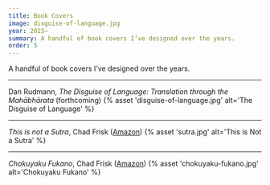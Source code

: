 ```yaml
---
title: Book Covers
image: disguise-of-language.jpg
year: 2015–
summary: A handful of book covers I’ve designed over the years.
order: 5
---
```


A handful of book covers I’ve designed over the years.

---

Dan Rudmann, *The Disguise of Language: Translation through the Mahābhārata* (forthcoming)
{% asset 'disguise-of-language.jpg' alt='The Disguise of Language' %}

---

*This is not a Sutra*, Chad Frisk ([Amazon](https://www.amazon.com/This-Not-Sutra-Meditation-Thinkers-ebook/dp/B01H6C8VOG))
{% asset 'sutra.jpg' alt='This is Not a Sutra' %}

---

*Chokuyaku Fukano*, Chad Frisk ([Amazon](https://www.amazon.in/chokuyaku-fukano-kyoshi-nihon-Japanese-ebook/dp/B00UISHRMS))
{% asset 'chokuyaku-fukano.jpg' alt='Chokuyaku Fukano' %}
